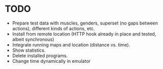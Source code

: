 # TODO

* Prepare test data with muscles, genders, superset (no gaps between actions), different kinds of actions, etc.
* Install from remote location (HTTP hook already in place and tested, albeit synchronous)
* Integrate running maps and location (distance vs. time).
* Show statistics.
* Delete installed programs.
* Change time dynamically in emulator
